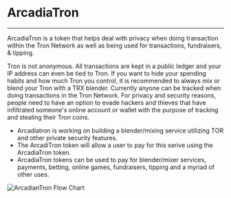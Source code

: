 # ArcadiaTron
_____________
ArcadiaTron is a token that helps deal with privacy when doing transaction within the Tron Network as well as being used for transactions, fundraisers, & tipping.

Tron is not anonymous. All transactions are kept in a public ledger and your IP address can even be tied to Tron. If you want to hide your spending habits and how much Tron you control, it is recommended to always mix or blend your Tron with a TRX blender.  Currently anyone can be tracked when doing transactions in the Tron Network.  For privacy and security reasons, people need to have an option to evade hackers and thieves that have infiltrated someone's online account or wallet with the purpose of tracking and stealing their Tron coins.  
  * Arcadiatron is working on building a blender/mixing service utilizing TOR and other private security features.
  * The ArcadiTron token will allow a user to pay for this serive using the ArcadiaTron token.
  * ArcadiaTron tokens can be used to pay for blender/mixer services, payments, betting, online games, fundraisers, tipping and a myriad of other uses.  

![ArcadianTron Flow Chart](https://imgur.com/a/sdrmpRZ)
